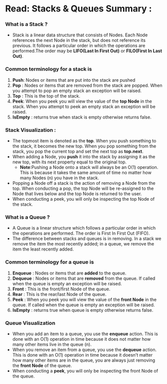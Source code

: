 # Read: Stacks & Queues Summary :
### What is a Stack ?
* Stack is a linear data structure that consists of Nodes. Each Node references the next Node in the stack, but does not reference its previous. It follows a particular order in which the operations are performed.The order may be **LIFO(Last In First Out)** or **FILO(First In Last Out)**.
### Common terminology for a stack is
1. **Push**: Nodes or items that are put into the stack are pushed
2. **Pop** : Nodes or items that are removed from the stack are popped. When you attempt to pop an empty stack an exception will be raised.
3. **Top** : This is the top of the stack.
4. **Peek**: When you peek you will view the value of the **top Node** in the stack. When you attempt to peek an empty stack an exception will be raised.
5. **IsEmpty** : returns true when stack is empty otherwise returns false.

### Stack Visualization :
* The topmost item is denoted as the **top**. When you push something to the stack, it becomes the new top. When you pop something from the stack, you pop the current top and set the next top as **top.next**.
* When adding a Node, you **push** it into the stack by assigning it as the new top, with its next property equal to the original top.
  - **Note**:Pushing a Node onto a stack will always be an O(1) operation. This is because it takes the same amount of time no matter how many Nodes (n) you have in the stack.
*  Popping a Node off a stack is the action of removing a Node from the top. When conducting a pop, the top Node will be re-assigned to the Node that lives below and the top Node is returned to the user.
* When conducting a peek, you will only be inspecting the top Node of the stack.

### What is a Queue ?
* A Queue is a linear structure which follows a particular order in which the operations are performed. The order is First In First Out (FIFO). 
* The difference between stacks and queues is in removing. In a stack we remove the item the most recently added; in a queue, we remove the item the least recently added.
### Common terminology for a queue is
1. **Enqueue** : Nodes or items that are **added** to the queue.
2. **Dequeue** :  Nodes or items that are **removed** from the queue. If called when the queue is empty an exception will be raised.
3. **Front** : This is the front/first Node of the queue.
4. **Rear** : This is the rear/last Node of the queue.
5. **Peek** : When you peek you will view the value of the **front Node** in the queue. If called when the queue is empty an exception will be raised.
6. **IsEmpty** : returns true when queue is empty otherwise returns false.

### Queue Visualization
* When you add an item to a queue, you use the **enqueue** action. This is done with an O(1) operation in time because it does not matter how many other items live in the queue (n).
* When you remove an item from a queue, you use the **dequeue** action. This is done with an O(1) operation in time because it doesn’t matter how many other items are in the queue, you are always just removing the **front Node** of the queue.
* When conducting a **peek**, you will only be inspecting the front Node of the queue.





